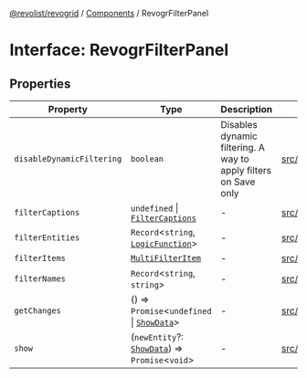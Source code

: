 [@revolist/revogrid](README.md) / [Components](Namespace.Components.md) / RevogrFilterPanel

# Interface: RevogrFilterPanel

## Properties

| Property | Type | Description | Defined in |
| ------ | ------ | ------ | ------ |
| `disableDynamicFiltering` | `boolean` | Disables dynamic filtering. A way to apply filters on Save only | [src/components.d.ts:417](https://github.com/revolist/revogrid/blob/b38c1177864e6fa9f2bec506ea55d1b2f7e35679/src/components.d.ts#L417) |
| `filterCaptions` | `undefined` \| [`FilterCaptions`](TypeAlias.FilterCaptions.md) | - | [src/components.d.ts:418](https://github.com/revolist/revogrid/blob/b38c1177864e6fa9f2bec506ea55d1b2f7e35679/src/components.d.ts#L418) |
| `filterEntities` | `Record`\<`string`, [`LogicFunction`](TypeAlias.LogicFunction.md)\> | - | [src/components.d.ts:419](https://github.com/revolist/revogrid/blob/b38c1177864e6fa9f2bec506ea55d1b2f7e35679/src/components.d.ts#L419) |
| `filterItems` | [`MultiFilterItem`](TypeAlias.MultiFilterItem.md) | - | [src/components.d.ts:420](https://github.com/revolist/revogrid/blob/b38c1177864e6fa9f2bec506ea55d1b2f7e35679/src/components.d.ts#L420) |
| `filterNames` | `Record`\<`string`, `string`\> | - | [src/components.d.ts:421](https://github.com/revolist/revogrid/blob/b38c1177864e6fa9f2bec506ea55d1b2f7e35679/src/components.d.ts#L421) |
| `getChanges` | () => `Promise`\<`undefined` \| [`ShowData`](TypeAlias.ShowData.md)\> | - | [src/components.d.ts:422](https://github.com/revolist/revogrid/blob/b38c1177864e6fa9f2bec506ea55d1b2f7e35679/src/components.d.ts#L422) |
| `show` | (`newEntity`?: [`ShowData`](TypeAlias.ShowData.md)) => `Promise`\<`void`\> | - | [src/components.d.ts:423](https://github.com/revolist/revogrid/blob/b38c1177864e6fa9f2bec506ea55d1b2f7e35679/src/components.d.ts#L423) |
